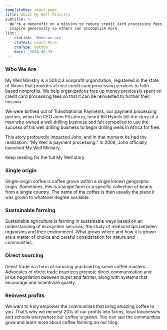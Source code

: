 ```yaml
---
templateKey: about-page
title: About My Well Ministry
subtitle: >-
  We're a nonprofit on a mission to reduce credit card processing fees and
  inspire generosity so others can accomplish more.
list:
  - ctaLink: '#who-we-are'
    ctaText: Learn More
    ctaType: Button
    date: '2018-06-29'
---
```

### Who We Are
My Well Ministry is a 501(c)3 nonprofit organization, registered in the state of Illinois
that provides at cost credit card processing services to faith based nonprofits. We help
organizations free up money previously spent on credit card processing fees so that it
can be reinvested to further their mission.

We were birthed out of TransNational Payments, our payment processing partner,
when the CEO John Pitzaferro, heard Bill Hybels tell the story of a man who owned a
well drilling business and felt compelled to use the success of his well drilling business
to begin drilling wells in Africa for free.

This story profoundly impacted John, and in that moment he had the realization:
"My Well is payment processing." In 2009, John officially launched My Well Ministry.

Keep reading for the full My Well story.

### Single origin
Single-origin coffee is coffee grown within a single known geographic origin. Sometimes, this is a single farm or a specific collection of beans from a single country. The name of the coffee is then usually the place it was grown to whatever degree available.

### Sustainable farming
Sustainable agriculture is farming in sustainable ways based on an understanding of ecosystem services, the study of relationships between organisms and their environment. What grows where and how it is grown are a matter of choice and careful consideration for nature and communities.

### Direct sourcing
Direct trade is a form of sourcing practiced by some coffee roasters. Advocates of direct trade practices promote direct communication and price negotiation between buyer and farmer, along with systems that encourage and incentivize quality.

### Reinvest profits
We want to truly empower the communities that bring amazing coffee to you. That’s why we reinvest 20% of our profits into farms, local businesses and schools everywhere our coffee is grown. You can see the communities grow and learn more about coffee farming on our blog.
